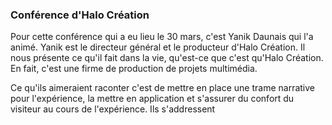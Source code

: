 ### Conférence d'Halo Création  
Pour cette conférence qui a eu lieu le 30 mars, c'est Yanik Daunais qui l'a animé. Yanik est le directeur général et le producteur d'Halo Création. Il nous présente ce qu'il fait dans la vie, qu'est-ce que c'est qu'Halo Création. En fait, c'est une firme de production de projets multimédia.  

Ce qu'ils aimeraient raconter c'est de mettre en place une trame narrative pour l'expérience, la mettre en application et s'assurer du confort du visiteur au cours de l'expérience. Ils s'addressent 
